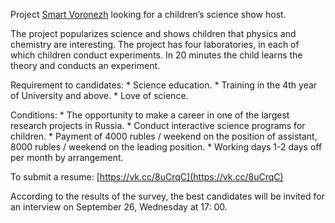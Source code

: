 Project [Smart Voronezh](https://vk.com/smartvoronezh) looking for a children’s science show host.

The project popularizes science and shows children that physics and chemistry are interesting. The project has four laboratories, in each of which children conduct experiments. In 20 minutes the child learns the theory and conducts an experiment.

Requirement to candidates: \* Science education. \* Training in the 4th year of University and above. \* Love of science.

Conditions: \* The opportunity to make a career in one of the largest research projects in Russia. \* Conduct interactive science programs for children. \* Payment of 4000 rubles / weekend on the position of assistant, 8000 rubles / weekend on the leading position. \* Working days 1-2 days off per month by arrangement.

To submit a resume: [https://vk.cc/8uCrqC](https://vk.cc/8uCrqC)

According to the results of the survey, the best candidates will be invited for an interview on September 26, Wednesday at 17: 00.